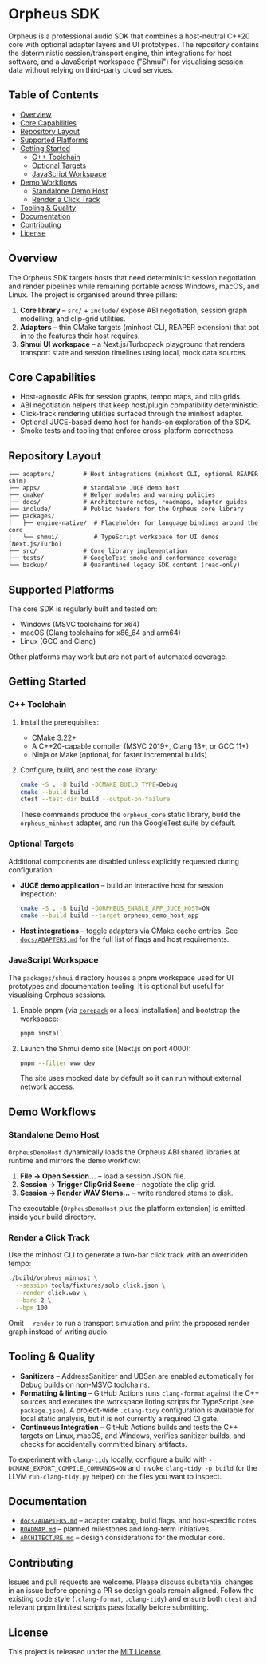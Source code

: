 <!-- SPDX-License-Identifier: MIT -->
# Orpheus SDK

Orpheus is a professional audio SDK that combines a host-neutral C++20 core
with optional adapter layers and UI prototypes. The repository contains the
deterministic session/transport engine, thin integrations for host software, and
a JavaScript workspace ("Shmui") for visualising session data without relying on
third-party cloud services.

## Table of Contents

- [Overview](#overview)
- [Core Capabilities](#core-capabilities)
- [Repository Layout](#repository-layout)
- [Supported Platforms](#supported-platforms)
- [Getting Started](#getting-started)
  - [C++ Toolchain](#c-toolchain)
  - [Optional Targets](#optional-targets)
  - [JavaScript Workspace](#javascript-workspace)
- [Demo Workflows](#demo-workflows)
  - [Standalone Demo Host](#standalone-demo-host)
  - [Render a Click Track](#render-a-click-track)
- [Tooling & Quality](#tooling--quality)
- [Documentation](#documentation)
- [Contributing](#contributing)
- [License](#license)

## Overview

The Orpheus SDK targets hosts that need deterministic session negotiation and
render pipelines while remaining portable across Windows, macOS, and Linux. The
project is organised around three pillars:

1. **Core library** – `src/` + `include/` expose ABI negotiation, session graph
   modelling, and clip-grid utilities.
2. **Adapters** – thin CMake targets (minhost CLI, REAPER extension) that opt in
   to the features their host requires.
3. **Shmui UI workspace** – a Next.js/Turbopack playground that renders
   transport state and session timelines using local, mock data sources.

## Core Capabilities

- Host-agnostic APIs for session graphs, tempo maps, and clip grids.
- ABI negotiation helpers that keep host/plugin compatibility deterministic.
- Click-track rendering utilities surfaced through the minhost adapter.
- Optional JUCE-based demo host for hands-on exploration of the SDK.
- Smoke tests and tooling that enforce cross-platform correctness.

## Repository Layout

```
├── adapters/        # Host integrations (minhost CLI, optional REAPER shim)
├── apps/            # Standalone JUCE demo host
├── cmake/           # Helper modules and warning policies
├── docs/            # Architecture notes, roadmaps, adapter guides
├── include/         # Public headers for the Orpheus core library
├── packages/
│   ├── engine-native/  # Placeholder for language bindings around the core
│   └── shmui/          # TypeScript workspace for UI demos (Next.js/Turbo)
├── src/             # Core library implementation
├── tests/           # GoogleTest smoke and conformance coverage
└── backup/          # Quarantined legacy SDK content (read-only)
```

## Supported Platforms

The core SDK is regularly built and tested on:

- Windows (MSVC toolchains for x64)
- macOS (Clang toolchains for x86_64 and arm64)
- Linux (GCC and Clang)

Other platforms may work but are not part of automated coverage.

## Getting Started

### C++ Toolchain

1. Install the prerequisites:
   - CMake 3.22+
   - A C++20-capable compiler (MSVC 2019+, Clang 13+, or GCC 11+)
   - Ninja or Make (optional, for faster incremental builds)
2. Configure, build, and test the core library:

   ```sh
   cmake -S . -B build -DCMAKE_BUILD_TYPE=Debug
   cmake --build build
   ctest --test-dir build --output-on-failure
   ```

   These commands produce the `orpheus_core` static library, build the
   `orpheus_minhost` adapter, and run the GoogleTest suite by default.

### Optional Targets

Additional components are disabled unless explicitly requested during
configuration:

- **JUCE demo application** – build an interactive host for session inspection:

  ```sh
  cmake -S . -B build -DORPHEUS_ENABLE_APP_JUCE_HOST=ON
  cmake --build build --target orpheus_demo_host_app
  ```

- **Host integrations** – toggle adapters via CMake cache entries. See
  [`docs/ADAPTERS.md`](docs/ADAPTERS.md) for the full list of flags and host
  requirements.

### JavaScript Workspace

The `packages/shmui` directory houses a pnpm workspace used for UI prototypes
and documentation tooling. It is optional but useful for visualising Orpheus
sessions.

1. Enable pnpm (via [`corepack`](https://nodejs.org/api/corepack.html) or a local
   installation) and bootstrap the workspace:

   ```sh
   pnpm install
   ```

2. Launch the Shmui demo site (Next.js on port 4000):

   ```sh
   pnpm --filter www dev
   ```

   The site uses mocked data by default so it can run without external network
   access.

## Demo Workflows

### Standalone Demo Host

`OrpheusDemoHost` dynamically loads the Orpheus ABI shared libraries at runtime
and mirrors the demo workflow:

1. **File → Open Session…** – load a session JSON file.
2. **Session → Trigger ClipGrid Scene** – negotiate the clip grid.
3. **Session → Render WAV Stems…** – write rendered stems to disk.

The executable (`OrpheusDemoHost` plus the platform extension) is emitted inside
your build directory.

### Render a Click Track

Use the minhost CLI to generate a two-bar click track with an overridden tempo:

```sh
./build/orpheus_minhost \
  --session tools/fixtures/solo_click.json \
  --render click.wav \
  --bars 2 \
  --bpm 100
```

Omit `--render` to run a transport simulation and print the proposed render
graph instead of writing audio.

## Tooling & Quality

- **Sanitizers** – AddressSanitizer and UBSan are enabled automatically for
  Debug builds on non-MSVC toolchains.
- **Formatting & linting** – GitHub Actions runs `clang-format` against the C++
  sources and executes the workspace linting scripts for TypeScript (see
  `package.json`). A project-wide `.clang-tidy` configuration is available for
  local static analysis, but it is not currently a required CI gate.
- **Continuous Integration** – GitHub Actions builds and tests the C++ targets
  on Linux, macOS, and Windows, verifies sanitizer builds, and checks for
  accidentally committed binary artifacts.

To experiment with `clang-tidy` locally, configure a build with
`-DCMAKE_EXPORT_COMPILE_COMMANDS=ON` and invoke `clang-tidy -p build` (or the
LLVM `run-clang-tidy.py` helper) on the files you want to inspect.

## Documentation

- [`docs/ADAPTERS.md`](docs/ADAPTERS.md) – adapter catalog, build flags, and
  host-specific notes.
- [`ROADMAP.md`](ROADMAP.md) – planned milestones and long-term initiatives.
- [`ARCHITECTURE.md`](ARCHITECTURE.md) – design considerations for the modular
  core.

## Contributing

Issues and pull requests are welcome. Please discuss substantial changes in an
issue before opening a PR so design goals remain aligned. Follow the existing
code style (`.clang-format`, `.clang-tidy`) and ensure both `ctest` and relevant
pnpm lint/test scripts pass locally before submitting.

## License

This project is released under the [MIT License](LICENSE).

